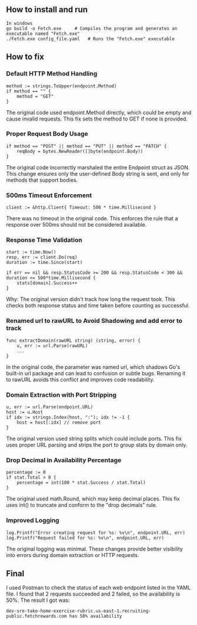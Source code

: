 ## How to install and run
``` 
In windows
go build -o Fetch.exe     # Compiles the program and generates an executable named "Fetch.exe"
./Fetch.exe config_file.yaml   # Runs the "Fetch.exe" executable
```
## How to fix
### Default HTTP Method Handling
```
method := strings.ToUpper(endpoint.Method)
if method == "" {
    method = "GET"
}
```
The original code used endpoint.Method directly, which could be empty and cause invalid requests. This fix sets the method to GET if none is provided.
### Proper Request Body Usage
```reqBody := bytes.NewReader([]byte{})
if method == "POST" || method == "PUT" || method == "PATCH" {
    reqBody = bytes.NewReader([]byte(endpoint.Body))
}
```
The original code incorrectly marshaled the entire Endpoint struct as JSON. This change ensures only the user-defined Body string is sent, and only for methods that support bodies.
### 500ms Timeout Enforcement
```
client := &http.Client{ Timeout: 500 * time.Millisecond }
```
There was no timeout in the original code. This enforces the rule that a response over 500ms should not be considered available.
### Response Time Validation
```
start := time.Now()
resp, err := client.Do(req)
duration := time.Since(start)

if err == nil && resp.StatusCode >= 200 && resp.StatusCode < 300 && duration <= 500*time.Millisecond {
    stats[domain].Success++
}
```
Why: The original version didn't track how long the request took. This checks both response status and time taken before counting as successful.
### Renamed url to rawURL to Avoid Shadowing and add error to track
```
func extractDomain(rawURL string) (string, error) {
    u, err := url.Parse(rawURL)
    ...
}
```
In the original code, the parameter was named url, which shadows Go's built-in url package and can lead to confusion or subtle bugs. Renaming it to rawURL avoids this conflict and improves code readability.
### Domain Extraction with Port Stripping
```
u, err := url.Parse(endpoint.URL)
host := u.Host
if idx := strings.Index(host, ":"); idx != -1 {
    host = host[:idx] // remove port
}
```
The original version used string splits which could include ports. This fix uses proper URL parsing and strips the port to group stats by domain only.
### Drop Decimal in Availability Percentage
```
percentage := 0
if stat.Total > 0 {
    percentage = int(100 * stat.Success / stat.Total)
}
```
 The original used math.Round, which may keep decimal places. This fix uses int() to truncate and conform to the "drop decimals" rule.
 ### Improved Logging
 ```
log.Printf("Error creating request for %s: %v\n", endpoint.URL, err)
log.Printf("Request failed for %s: %v\n", endpoint.URL, err)
 ```
 The original logging was minimal. These changes provide better visibility into errors during domain extraction or HTTP requests.

 ## Final
I used Postman to check the status of each web endpoint listed in the YAML file. I found that 2 requests succeeded and 2 failed, so the availability is 50%. The result I got was:
 ```
dev-sre-take-home-exercise-rubric.us-east-1.recruiting-public.fetchrewards.com has 50% availability
 ```